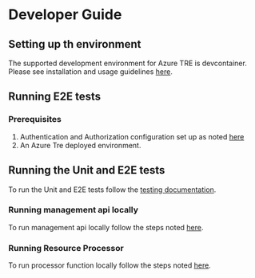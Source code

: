 # Developer Guide

## Setting up th environment

The supported development environment for Azure TRE is devcontainer. Please see installation and usage guidelines [here](dev-environment.md).

## Running E2E tests

### Prerequisites

1. Authentication and Authorization configuration set up as noted [here](auth.md)
1. An Azure Tre deployed environment.

## Running the Unit and E2E tests

To run the Unit and E2E tests follow the [testing documentation](testing.md).

### Running management api locally

To run management api locally follow the steps noted [here](../management_api_app/README.md#).

### Running Resource Processor

To run processor function locally follow the steps noted [here](../processor_function/vm_porter/readme.md).
